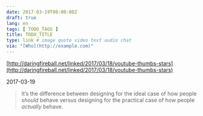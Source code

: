 ```yaml
---
date: 2017-03-19T00:00:00Z
draft: true
lang: en
tags: [ TODO_TAGS ]
title: TODO_TITLE
type: link # image quote video text audio chat
via: "[Who](http://example.com)"
---
```



[http://daringfireball.net/linked/2017/03/18/youtube-thumbs-stars](http://daringfireball.net/linked/2017/03/18/youtube-thumbs-stars)

2017-03-19
>It’s the difference between designing for the ideal case of how people *should* behave versus designing for the practical case of how people *actually* behave.
